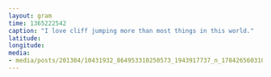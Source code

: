 ```yaml
---
layout: gram
time: 1365222542
caption: "I love cliff jumping more than most things in this world."
latitude: 
longitude: 
media:
- media/posts/201304/10431932_864953310250573_1943917737_n_17842656031000351.jpg
---
```

